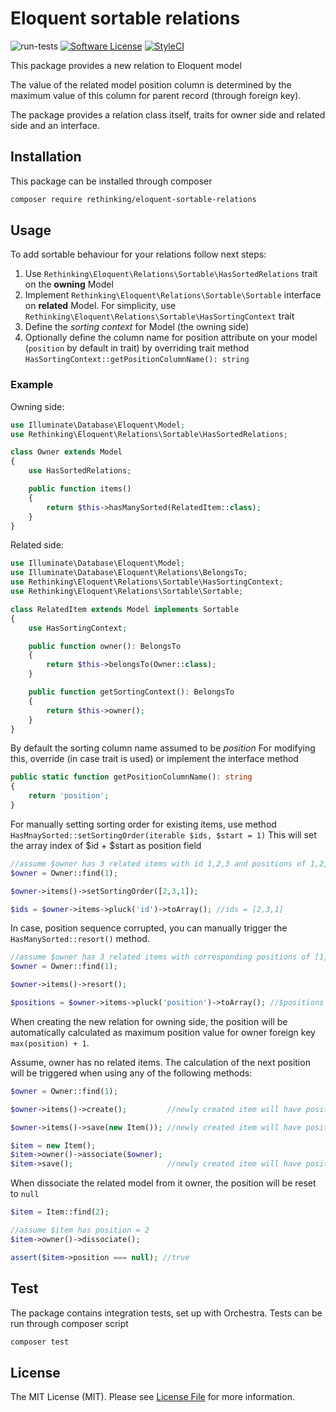 # Eloquent sortable relations

![run-tests](https://github.com/re-thinking/eloquent-sortable-relations/workflows/run-tests/badge.svg?branch=master)
[![Software License](https://img.shields.io/badge/license-MIT-brightgreen.svg?style=flat-square)](LICENSE)
[![StyleCI](https://styleci.io/repos/261771207/shield?branch=master)](https://styleci.io/repos/261771207)

This package provides a new relation to Eloquent model

The value of the related model position column is determined by the maximum value of this column for parent record (through foreign key).

The package provides a relation class itself, traits for owner side and related side and an interface.

## Installation

This package can be installed through composer

```bash
composer require rethinking/eloquent-sortable-relations 
```

## Usage

To add sortable behaviour for your relations follow next steps:
1. Use `Rethinking\Eloquent\Relations\Sortable\HasSortedRelations` trait on the **owning** Model
2. Implement `Rethinking\Eloquent\Relations\Sortable\Sortable` interface on **related** Model. For simplicity, 
use `Rethinking\Eloquent\Relations\Sortable\HasSortingContext` trait
3. Define the *sorting context* for Model (the owning side)
4. Optionally define the column name for position attribute on your model (`position` by default in trait)
by overriding trait method `HasSortingContext::getPositionColumnName(): string`

### Example

Owning side:
```php
use Illuminate\Database\Eloquent\Model;
use Rethinking\Eloquent\Relations\Sortable\HasSortedRelations;

class Owner extends Model
{
    use HasSortedRelations;

    public function items()
    {
        return $this->hasManySorted(RelatedItem::class);
    }
}
```

Related side:
```php
use Illuminate\Database\Eloquent\Model;
use Illuminate\Database\Eloquent\Relations\BelongsTo;
use Rethinking\Eloquent\Relations\Sortable\HasSortingContext;
use Rethinking\Eloquent\Relations\Sortable\Sortable;

class RelatedItem extends Model implements Sortable
{
    use HasSortingContext;

    public function owner(): BelongsTo
    {
        return $this->belongsTo(Owner::class);
    }

    public function getSortingContext(): BelongsTo
    {
        return $this->owner();
    }
}
```

By default the sorting column name assumed to be _position_
For modifying this, override (in case trait is used) or implement the interface method
```php
public static function getPositionColumnName(): string
{
    return 'position';
}
```
For manually setting sorting order for existing items, use method `HasMnaySorted::setSortingOrder(iterable $ids, $start = 1)`
This will set the array index of $id + $start as position field
```php
//assume $owner has 3 related items with id 1,2,3 and positions of 1,2,3
$owner = Owner::find(1);

$owner->items()->setSortingOrder([2,3,1]);

$ids = $owner->items->pluck('id')->toArray(); //ids = [2,3,1]
``` 

In case, position sequence corrupted, you can manually trigger the `HasManySorted::resort()` method.
```php
//assume $owner has 3 related items with corresponding positions of [1,3,5]
$owner = Owner::find(1);

$owner->items()->resort();

$positions = $owner->items->pluck('position')->toArray(); //$positions = [1,2,3]
```

When creating the new relation for owning side, the position will be automatically calculated as maximum position value for owner foreign key
`max(position) + 1`.

Assume, owner has no related items. 
The calculation of the next position will be triggered when using any of the following methods:

```php
$owner = Owner::find(1);

$owner->items()->create();         //newly created item will have position = 1

$owner->items()->save(new Item()); //newly created item will have position = 2

$item = new Item();
$item->owner()->associate($owner);
$item->save();                     //newly created item will have position = 3
```

When dissociate the related model from it owner, the position will be reset to `null`
```php
$item = Item::find(2);

//assume $item has position = 2
$item->owner()->dissociate();

assert($item->position === null); //true
```

## Test

The package contains integration tests, set up with Orchestra. Tests can be run through composer script
```bash
composer test
```

## License

The MIT License (MIT). Please see [License File](LICENSE) for more information.

